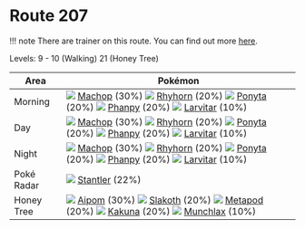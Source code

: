 # Route 207

!!! note
    There are trainer on this route. You can find out more [here](/trainer_changes/route_207/).

Levels: 9 - 10 (Walking) 21 (Honey Tree)

Area       | Pokémon
---        | ---
Morning    | ![][066]  [Machop] (30%) ![][111]  [Rhyhorn] (20%) ![][077]  [Ponyta] (20%)  ![][231]  [Phanpy] (20%) ![][246]  [Larvitar] (10%)
Day        | ![][066]  [Machop] (30%) ![][111]  [Rhyhorn] (20%) ![][077]  [Ponyta] (20%)  ![][231]  [Phanpy] (20%) ![][246]  [Larvitar] (10%)
Night      | ![][066]  [Machop] (30%) ![][111]  [Rhyhorn] (20%) ![][077]  [Ponyta] (20%)  ![][231]  [Phanpy] (20%) ![][246]  [Larvitar] (10%)
Poké Radar | ![][234]  [Stantler] (22%)
Honey Tree | ![][190]  [Aipom] (30%) ![][287]  [Slakoth] (20%) ![][011]  [Metapod] (20%)  ![][014]  [Kakuna] (20%) ![][446]  [Munchlax] (10%)


[Metapod]: /pokemon_changes/011/
[Kakuna]: /pokemon_changes/014/
[Machop]: /pokemon_changes/066/
[Ponyta]: /pokemon_changes/077/
[Rhyhorn]: /pokemon_changes/111/
[Aipom]: /pokemon_changes/190/
[Phanpy]: /pokemon_changes/231/
[Stantler]: /pokemon_changes/234/
[Larvitar]: /pokemon_changes/246/
[Slakoth]: /pokemon_changes/287/
[Munchlax]: /pokemon_changes/446/
[011]: /img/pokemon/011.png
[014]: /img/pokemon/014.png
[066]: /img/pokemon/066.png
[077]: /img/pokemon/077.png
[111]: /img/pokemon/111.png
[190]: /img/pokemon/190.png
[231]: /img/pokemon/231.png
[234]: /img/pokemon/234.png
[246]: /img/pokemon/246.png
[287]: /img/pokemon/287.png
[446]: /img/pokemon/446.png
